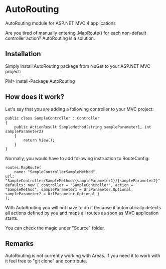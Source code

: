 AutoRouting
===========

AutoRouting module for ASP.NET MVC 4 applications


Are you tired of manually entering .MapRoute() for each non-default controller action? AutoRouting is a solution.

Installation
------------

Simply install AutoRouting package from NuGet to your ASP.NET MVC project:

PM> Install-Package AutoRouting


How does it work?
-----------------

Let's say that you are adding a following controller to your MVC project:

	public class SampleController : Controller
	{
	  	public ActionResult SampleMethod(string sampleParameter1, int sampleParameter2)
	  	{
	    	return View();
	  	}
	}

Normally, you would have to add following instruction to RouteConfig:

	routes.MapRoute(
		name: "SampleControllerSampleMethod",
  	url: "SampleController/SampleMethod/{sampleParameter1}/{sampleParameter2}"
  	defaults: new { controller = "SampleController", action = "SampleMethod", sampleParameter1 = UrlParameter.Optional, sampleParameter2 = UrlParameter.Optional }
	);

With AutoRouting you will not have to do it because it automatically detects all actions defined by you and maps all routes as soon as MVC application starts.

You can check the magic under "Source" folder.



Remarks
-------
AutoRouting is not currently working with Areas. If you need it to work with it feel free to "git clone" and contribute.

